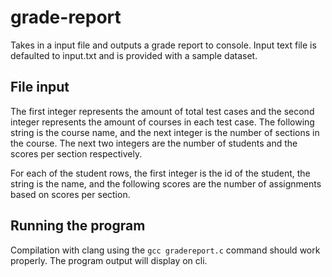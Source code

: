 # grade-report
Takes in a input file and outputs a grade report to console. Input text file is defaulted to input.txt and is provided with a sample dataset.


## File input 
The first integer represents the amount of total test cases and the second integer represents the amount of courses in each test case. The following string is the course name, and the next integer is the number of sections in the course. The next two integers are the number of students and the scores per section respectively.

For each of the student rows, the first integer is the id of the student, the string is the name, and the following scores are the number of assignments based on scores per section.

## Running the program
Compilation with clang using the ```gcc gradereport.c``` command should work properly. The program output will display on cli.
